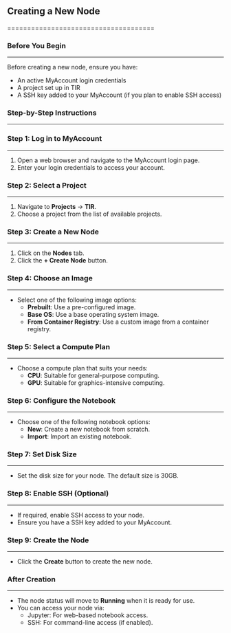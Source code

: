 ## Creating a New Node
=====================================

### Before You Begin
--------------------

Before creating a new node, ensure you have:

* An active MyAccount login credentials
* A project set up in TIR
* A SSH key added to your MyAccount (if you plan to enable SSH access)

### Step-by-Step Instructions
---------------------------

### Step 1: Log in to MyAccount
------------------------------

1. Open a web browser and navigate to the MyAccount login page.
2. Enter your login credentials to access your account.

### Step 2: Select a Project
-------------------------

1. Navigate to **Projects** → **TIR**.
2. Choose a project from the list of available projects.

### Step 3: Create a New Node
---------------------------

1. Click on the **Nodes** tab.
2. Click the **+ Create Node** button.

### Step 4: Choose an Image
-------------------------

* Select one of the following image options:
	+ **Prebuilt**: Use a pre-configured image.
	+ **Base OS**: Use a base operating system image.
	+ **From Container Registry**: Use a custom image from a container registry.

### Step 5: Select a Compute Plan
------------------------------

* Choose a compute plan that suits your needs:
	+ **CPU**: Suitable for general-purpose computing.
	+ **GPU**: Suitable for graphics-intensive computing.

### Step 6: Configure the Notebook
---------------------------------

* Choose one of the following notebook options:
	+ **New**: Create a new notebook from scratch.
	+ **Import**: Import an existing notebook.

### Step 7: Set Disk Size
----------------------

* Set the disk size for your node. The default size is 30GB.

### Step 8: Enable SSH (Optional)
------------------------------

* If required, enable SSH access to your node.
* Ensure you have a SSH key added to your MyAccount.

### Step 9: Create the Node
-------------------------

* Click the **Create** button to create the new node.

### After Creation
-----------------

* The node status will move to **Running** when it is ready for use.
* You can access your node via:
	+ Jupyter: For web-based notebook access.
	+ SSH: For command-line access (if enabled).